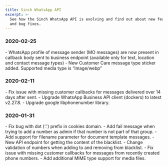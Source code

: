 ```yaml
---
title: Sinch WhatsApp API
excerpt: >-
  See how the Sinch WhatsApp API is evolving and find out about new features
  and bug fixes.
---
```

<h3>2020-02-25</h3>
  - WhatsApp profile of message sender (MO messages) are now present in callback body sent to business endpoint (available only for text, location and contact message types)
  - New Customer Care message type sticker added. Supported media type is “image/webp”

<h3>2020-02-11</h3>
  - Fix issue with missing customer callbacks for messages delivered over 14 days after sent.
  - Upgrade WhatsApp Business API client (dockers) to latest v2.27.8.
  - Upgrade google libphonenumber library.

<h3>2020-01-31</h3>
  - Fix bug with dot ('.') prefix in cookies domain.
  - Add fail message when trying to add a number as admin if that number is not part of that group. 
  - Add support for filename parameter for document template messages.
  - New API endpoint for getting the content of the blacklist.
  - Change validation of numbers when adding to and removing from blacklist.
  - Fix issue with missing customer callbacks for messages from recently created phone numbers.
  - Add additional MIME type support for media files.
